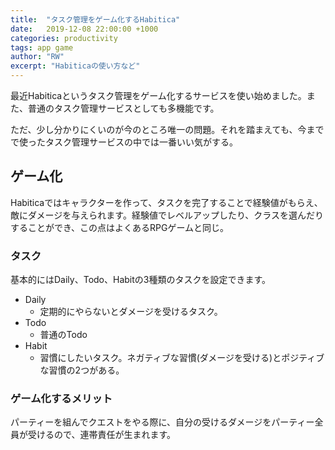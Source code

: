 ```yaml
---
title:  "タスク管理をゲーム化するHabitica"
date:   2019-12-08 22:00:00 +1000
categories: productivity
tags: app game
author: "RW"
excerpt: "Habiticaの使い方など"
---
```


最近Habiticaというタスク管理をゲーム化するサービスを使い始めました。また、普通のタスク管理サービスとしても多機能です。

ただ、少し分かりにくいのが今のところ唯一の問題。それを踏まえても、今までで使ったタスク管理サービスの中では一番いい気がする。

## ゲーム化

Habiticaではキャラクターを作って、タスクを完了することで経験値がもらえ、敵にダメージを与えられます。経験値でレベルアップしたり、クラスを選んだりすることができ、この点はよくあるRPGゲームと同じ。

### タスク

基本的にはDaily、Todo、Habitの3種類のタスクを設定できます。

- Daily
  - 定期的にやらないとダメージを受けるタスク。
- Todo
  - 普通のTodo
- Habit
  - 習慣にしたいタスク。ネガティブな習慣(ダメージを受ける)とポジティブな習慣の2つがある。

### ゲーム化するメリット

パーティーを組んでクエストをやる際に、自分の受けるダメージをパーティー全員が受けるので、連帯責任が生まれます。

